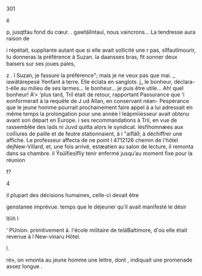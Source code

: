  

301

   

ë

 
  
 
  
   
  
   
   
 
 
  
 
   
 
  
    
      
 
 
 
 
 
  
  
  
    
 
  

p,    jusqtfau fond du cœur.
. gawtäîlntaui, nous vaincrons... La tendresse aura raison de

i  répétait, suppliante autant que si elle avait sollicité une
r  pas, sîlfautîmourir, tu donneras la préférence à Suzan.
  la  daansses bras, ﬁt sonner deux baisers sur ses joues pales,

z .
î  Suzan, je fassure la préférence"; mais je ne veux pas que
  mai. _
iawätärepesé Yenfant à terre. Elle éclata en sanglots.
j_   le bonheur, déclara-t-élle au milieu de ses larmes... le bonheur...
 je puis être utile... Ah! quel bonheur!
A‘> ‘plus tard, Tril était de retour, rapportant Passurance que
‘i  eonformerait à la requête de J ud Allan, en conservant néan-
 Pespèrance que le jeune homme pourrait prochainement faire appel à
   a
  lui adressait en même temps la prolongation pour une année
 î  Ieäpmiïesseur avait obtenu avant son départ en Europe.
i  ses recommandations à Tril, en vue de rassemblée des lads
ni   Juvd quitta alors le syndicat.
  lésﬁhomnæes aux coilïures de paille et de feutre stationnaient,
ä i "aifläîl; à déchiffrer une affiche. Le professeur affecta de ne point
l 4712126 chemin de l'hôtel dejNew-Villard, et, une fois arrivé,
estæatien au salon de lecture, il remonta dans sa chambre.
il Ÿsüïﬁesîﬂïy tenir enfermé jusqu’au moment ﬁxe pour la réunion

f? 

4

il  plupart des décisions humaines, celle-ci devait être

genstanee imprévue.
 temps que le déjeuner qu’il avait manifesté le désir

ltiïñ  l 

 

‘  PUnion.
 primitivement à. l'école militaire de
   teläBaltimore, d'où elle était revenue à
l  New-vinaru Hôtel.

l.

 

 

ré», on «monta au jeune homme une lettre, dont ,
indiquait une promenade assez longue .

